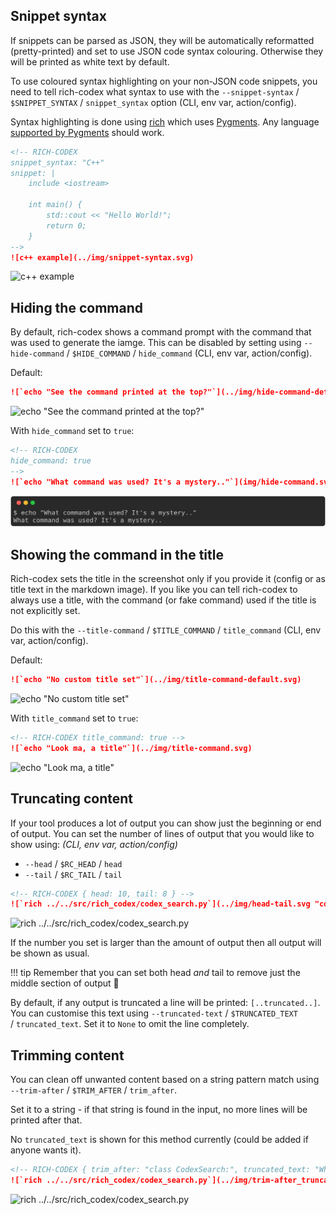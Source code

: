 ## Snippet syntax

If snippets can be parsed as JSON, they will be automatically reformatted (pretty-printed) and set to use JSON code syntax colouring. Otherwise they will be printed as white text by default.

To use coloured syntax highlighting on your non-JSON code snippets, you need to tell rich-codex what syntax to use with the `--snippet-syntax` / `$SNIPPET_SYNTAX` / `snippet_syntax` option (CLI, env var, action/config).

Syntax highlighting is done using [rich](https://rich.readthedocs.io/en/latest/syntax.html) which uses [Pygments](https://pygments.org). Any language [supported by Pygments](https://pygments.org/languages/) should work.

<!-- prettier-ignore-start -->
```markdown
<!-- RICH-CODEX
snippet_syntax: "C++"
snippet: |
    include <iostream>

    int main() {
        std::cout << "Hello World!";
        return 0;
    }
-->
![c++ example](../img/snippet-syntax.svg)
```
![c++ example](../img/snippet-syntax.svg)
<!-- prettier-ignore-end -->

## Hiding the command

By default, rich-codex shows a command prompt with the command that was used to generate the iamge.
This can be disabled by setting using `--hide-command` / `$HIDE_COMMAND` / `hide_command` (CLI, env var, action/config).

<!-- prettier-ignore-start -->
Default:

```markdown
![`echo "See the command printed at the top?"`](../img/hide-command-default.svg)
```
![echo "See the command printed at the top?"](../img/hide-command-default.svg)

With `hide_command` set to `true`:

```markdown
<!-- RICH-CODEX
hide_command: true
-->
![`echo "What command was used? It's a mystery.."`](img/hide-command.svg)
```
<!-- RICH-CODEX
hide_command: true
-->
![echo "What command was used? It's a mystery.."](img/hide-command.svg)
<!-- prettier-ignore-end -->

## Showing the command in the title

Rich-codex sets the title in the screenshot only if you provide it (config or as title text in the markdown image).
If you like you can tell rich-codex to always use a title, with the command (or fake command) used if the title is not explicitly set.

Do this with the `--title-command` / `$TITLE_COMMAND` / `title_command` (CLI, env var, action/config).

<!-- prettier-ignore-start -->
Default:

```markdown
![`echo "No custom title set"`](../img/title-command-default.svg)
```
![echo "No custom title set"](../img/title-command-default.svg)

With `title_command` set to `true`:

```markdown
<!-- RICH-CODEX title_command: true -->
![`echo "Look ma, a title"`](../img/title-command.svg)
```
![echo "Look ma, a title"](../img/title-command.svg)
<!-- prettier-ignore-end -->

## Truncating content

If your tool produces a lot of output you can show just the beginning or end of output.
You can set the number of lines of output that you would like to show using: _(CLI, env var, action/config)_

- `--head` / `$RC_HEAD` / `head`
- `--tail` / `$RC_TAIL` / `tail`

<!-- prettier-ignore-start -->
```markdown
<!-- RICH-CODEX { head: 10, tail: 8 } -->
![`rich ../../src/rich_codex/codex_search.py`](../img/head-tail.svg "codex_search.py")
```
![rich ../../src/rich_codex/codex_search.py](../img/head-tail.svg "codex_search.py")

If the number you set is larger than the amount of output then all output will be shown as usual.

!!! tip
    Remember that you can set both head _and_ tail to remove just the middle section of output 🚀
<!-- prettier-ignore-end -->

By default, if any output is truncated a line will be printed: `[..truncated..]`.
You can customise this text using `--truncated-text` / `$TRUNCATED_TEXT` / `truncated_text`.
Set it to `None` to omit the line completely.

## Trimming content

You can clean off unwanted content based on a string pattern match using `--trim-after` / `$TRIM_AFTER` / `trim_after`.

Set it to a string - if that string is found in the input, no more lines will be printed after that.

No `truncated_text` is shown for this method currently (could be added if anyone wants it).

<!-- prettier-ignore-start -->
```markdown
<!-- RICH-CODEX { trim_after: "class CodexSearch:", truncated_text: "Where did the rest of the file go? 🕵️‍♀️" } -->
![`rich ../../src/rich_codex/codex_search.py`](../img/trim-after_truncated-text.svg "codex_search.py")
```
![rich ../../src/rich_codex/codex_search.py](../img/trim-after_truncated-text.svg "codex_search.py")
<!-- prettier-ignore-end -->
